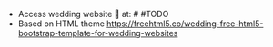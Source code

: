 - Access wedding website 👫 at: # #TODO
- Based on HTML theme https://freehtml5.co/wedding-free-html5-bootstrap-template-for-wedding-websites
